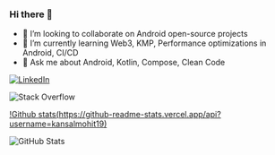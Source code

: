 ### Hi there 👋

- 👯 I’m looking to collaborate on Android open-source projects
- 🌱 I’m currently learning Web3, KMP, Performance optimizations in Android, CI/CD
- 💬 Ask me about Android, Kotlin, Compose, Clean Code

[![LinkedIn](https://img.shields.io/badge/linkedin-%230077B5.svg?style=for-the-badge&logo=linkedin&logoColor=white)]([https://github.com/USERID/REPO/actions/workflows/WORKFLOW-FILE-NAME.yml](https://www.linkedin.com/in/mohit-kansal-2661b58b/))

![Stack Overflow](https://img.shields.io/badge/-Stackoverflow-FE7A16?style=for-the-badge&logo=stack-overflow&logoColor=white)

[!Github stats(https://github-readme-stats.vercel.app/api?username=kansalmohit19)](https://github-readme-stats.vercel.app/api?username=kansalmohit19&show_icons=true)

![GitHub Stats](https://github-readme-stats.vercel.app/api?username=kansalmohit19)

<!--
**kansalmohit19/kansalmohit19** is a ✨ _special_ ✨ repository because its `README.md` (this file) appears on your GitHub profile.

Here are some ideas to get you started:

- 🔭 I’m currently working on ...
- 🌱 I’m currently learning ...
- 👯 I’m looking to collaborate on ...
- 🤔 I’m looking for help with ...
- 💬 Ask me about ...
- 📫 How to reach me: ...
- 😄 Pronouns: ...
- ⚡ Fun fact: ...
-->
